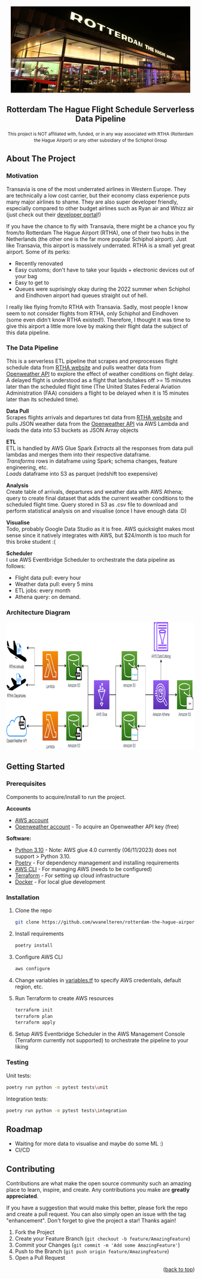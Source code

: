 <!-- Improved compatibility of back to top link: See: https://github.com/othneildrew/Best-README-Template/pull/73 -->
<a name="readme-top"></a>
<!--

<!-- PROJECT LOGO -->
<br />
<div align="center">
  <a href="https://github.com/wvanelteren/rotterdam-the-hague-airport-pipeline">
    <img src="assets/images/RTHA_logo.jpg" alt="Logo" width="480" height="230">
  </a>

<h2 align="center">Rotterdam The Hague Flight Schedule Serverless Data Pipeline</h2>

  <p align="center">
    <small> This project is NOT affiliated with, funded, or in any way associated with RTHA (Rotterdam the Hague Airport) or any other subsidiary of the Schiphol Group
    </small>
    </a>
    <br>
  </p>
</div>

<!-- ABOUT THE PROJECT -->
## About The Project

### Motivation
Transavia is one of the most underrated airlines in Western Europe. They are technically a low cost carrier, but their economy class experience puts many major airlines to shame. They are also super developer friendly, especially compared to other budget airlines such as Ryan air and Whizz air (just check out their [developer portal](https://developer.transavia.com/)!)

If you have the chance to fly with Transavia, there might be a chance you fly from/to Rotterdam The Hague Airport (RTHA), one of their two hubs in the Netherlands (the other one is the far more popular Schiphol airport). Just like Transavia, this airport is massively underrated. RTHA is a small yet great airport. Some of its perks:
* Recently renovated
* Easy customs; don't have to take your liquids + electronic devices out of your bag
* Easy to get to
* Queues were suprisingly okay during the 2022 summer when Schiphol and Eindhoven airport had queues straight out of hell.

I really like flying from/to RTHA with Transavia. Sadly, most people I know seem to not consider flights from RTHA, only Schiphol and Eindhoven (some even didn't know RTHA existed!). Therefore, I thought it was time to give this airport a little more love by making their flight data the subject of this data pipeline.

### The Data Pipeline

This is a serverless ETL pipeline that scrapes and preprocesses flight schedule data from [RTHA website]() and pulls weather data from [Openweather API]() to explore the effect of weather conditions on flight delay. A delayed flight is understood as a flight that lands/takes off >= 15 minutes later than the scheduled flight time (The United States Federal Aviation Administration (FAA) considers a flight to be delayed when it is 15 minutes later than its scheduled time).

**Data Pull** \
Scrapes flights arrivals and departures txt data from [RTHA website]() and pulls JSON weather data from the [Openweather API]() via AWS Lambda and loads the data into S3 buckets as JSON Array objects

**ETL** \
ETL is handled by AWS Glue Spark
*Extracts* all the responses from data pull lambdas and merges them into their respective dataframe. \
*Transforms* rows in dataframe using Spark; schema changes, feature engineering, etc. \
*Loads* dataframe into S3 as parquet (redshift too exepensive)

**Analysis** \
Create table of arrivals, departures and weather data with AWS Athena; query to create final dataset that adds the current weather conditions to the scheduled flight time. Query stored in S3 as .csv file to download and perform statistical analysis on and visualise (once I have enough data :D)

**Visualise** \
Todo, probably Google Data Studio as it is free. AWS quicksight makes most sense since it natively integrates with AWS, but $24/month is too much for this broke student :(

**Scheduler** \
I use AWS Eventbridge Scheduler to orchestrate the data pipeline as follows:
* Flight data pull: every hour
* Weather data pull: every 5 mins
* ETL jobs: every month
* Athena query: on demand.

### Architecture Diagram

  <a href="https://github.com/wvanelteren/rotterdam-the-hague-airport-pipeline">
    <img src="assets/images/architecture_diagram.png" alt="diagram" width="950" height="340">
  </a>

## Getting Started

### Prerequisites

Components to acquire/install to run the project.

**Accounts**
* [AWS account](https://aws.amazon.com/account/)
* [Openweather account](https://home.openweathermap.org/users/sign_up) - To acquire an Openweather API key (free)

**Software:**
* [Python 3.10](https://www.python.org/downloads/) - Note: AWS glue 4.0 currently (06/11/2023) does not support > Python 3.10.
* [Poetry](https://python-poetry.org/docs/#installation) - For dependency management and installing requirements
* [AWS CLI](https://docs.aws.amazon.com/cli/latest/userguide/getting-started-install.html) - For managing AWS (needs to be configured)
* [Terraform](https://developer.hashicorp.com/terraform/downloads) - For setting up cloud infrastructure
* [Docker](https://www.docker.com/products/docker-desktop/) - For local glue development

### Installation

1. Clone the repo
   ```sh
   git clone https://github.com/wvanelteren/rotterdam-the-hague-airport-pipeline.git
   ```
2. Install requirements
   ```sh
   poetry install
   ```
3. Configure AWS CLI
   ```sh
   aws configure
   ```
4. Change variables in [variables.tf](https://github.com/wvanelteren/rotterdam-the-hague-airport-pipeline/blob/main/terraform/variable.tf) to specify AWS credentials, default region, etc.

5. Run Terraform to create AWS resources
    ```sh
   terraform init
   terraform plan
   terraform apply
   ```
6. Setup AWS Eventbridge Scheduler in the AWS Management Console (Terraform currently not supported) to orchestrate the pipeline to your liking

### Testing

Unit tests:
```sh
poetry run python -m pytest tests\unit
```

Integration tests:
```sh
poetry run python -m pytest tests\integration
```

<!-- ROADMAP -->
## Roadmap

- Waiting for more data to visualise and maybe do some ML :)
- CI/CD

<!-- CONTRIBUTING -->
## Contributing

Contributions are what make the open source community such an amazing place to learn, inspire, and create. Any contributions you make are **greatly appreciated**.

If you have a suggestion that would make this better, please fork the repo and create a pull request. You can also simply open an issue with the tag "enhancement".
Don't forget to give the project a star! Thanks again!

1. Fork the Project
2. Create your Feature Branch (`git checkout -b feature/AmazingFeature`)
3. Commit your Changes (`git commit -m 'Add some AmazingFeature'`)
4. Push to the Branch (`git push origin feature/AmazingFeature`)
5. Open a Pull Request


<!-- LICENSE -->
<p align="right">(<a href="#readme-top">back to top</a>)</p>
